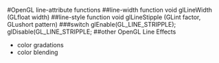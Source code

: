 #OpenGL line-attribute functions
##line-width function
	void glLineWidth (GLfloat width)
##line-style function
	void glLineStipple (GLint factor, GLushort pattern)
###switch
	glEnable(GL_LINE_STRIPPLE);
	glDisable(GL_LINE_STRIPPLE;
##other OpenGL Line Effects
- color gradations
- color blending

